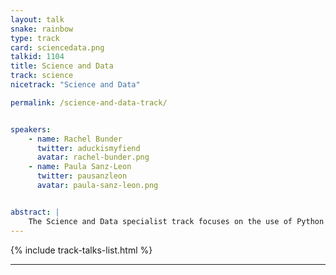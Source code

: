 ```yaml
---
layout: talk
snake: rainbow
type: track
card: sciencedata.png
talkid: 1104
title: Science and Data
track: science
nicetrack: "Science and Data"

permalink: /science-and-data-track/


speakers: 
    - name: Rachel Bunder
      twitter: aduckismyfiend
      avatar: rachel-bunder.png
    - name: Paula Sanz-Leon
      twitter: pausanzleon
      avatar: paula-sanz-leon.png


abstract: | 
    The Science and Data specialist track focuses on the use of Python in data analysis, scientific programming and machine learning. If you’re processing and understanding data, be it statistical analysis, visualisation or machine learning then there’s a plethora of Python based tools available to you. The Data Science track is for people in the data science industry, in academia or generally interested in using Python to gain insights from your data. 
---
```


{% include track-talks-list.html %}

<hr>

